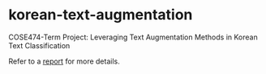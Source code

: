 # korean-text-augmentation
COSE474-Term Project: Leveraging Text Augmentation Methods in Korean Text Classification 

Refer to a [report](./COSE474%20Final%20Report.pdf) for more details.
